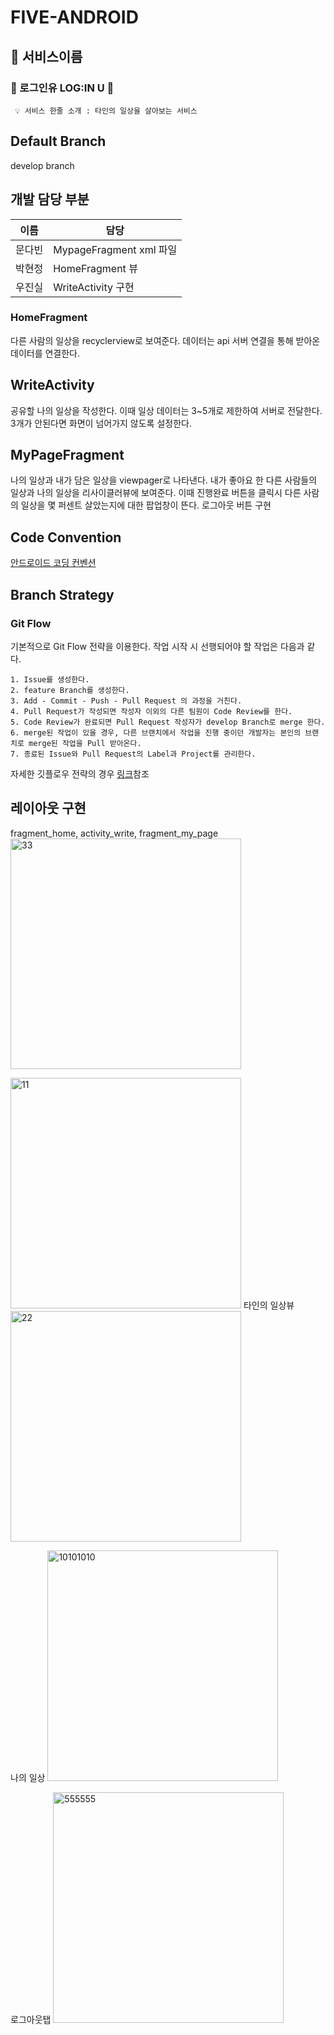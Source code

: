 # FIVE-ANDROID

## 💚 서비스이름

### 🔑 로그인유 LOG:IN U 🔑

```
 💡 서비스 한줄 소개 : 타인의 일상을 살아보는 서비스
```

## Default Branch

develop branch

## 개발 담당 부분

| 이름 | 담당|
| --- | --- |
| 문다빈 | MypageFragment xml 파일 | ViewApater 구현 | 리사이클러뷰 구현 | 서버연결 |
| 박현정 | HomeFragment 뷰 | Daily Adatper 구현 | 해야할 리스트 중첩 리사이클러뷰 구현 | Response data 생성| 서버 통신 연결|
| 우진실 | WriteActivity 구현 | 리스트 추가 구현 | 서버 통신 연결| 

### HomeFragment
다른 사람의 일상을 recyclerview로 보여준다. 데이터는 api 서버 연결을 통해 받아온 데이터를 연결한다.
## WriteActivity
공유할 나의 일상을 작성한다. 이때 일상 데이터는 3~5개로 제한하여 서버로 전달한다. 3개가 안된다면 화면이 넘어가지 않도록 설정한다.

## MyPageFragment
나의 일상과 내가 담은 일상을 viewpager로 나타낸다. 내가 좋아요 한 다른 사람들의 일상과 나의 일상을 리사이클러뷰에 보여준다.
이때 진행완료 버튼을 클릭시 다른 사람의 일상을 몇 퍼센트 살았는지에 대한 팝업창이 뜬다.
로그아웃 버튼 구현 


## Code Convention
[안드로이드 코딩 컨벤션](https://github.com/SOPKATHON-FIVE/FIVE-ANDROID/wiki/Android-Coding-Convention)

## Branch Strategy
### Git Flow

기본적으로 Git Flow 전략을 이용한다. 작업 시작 시 선행되어야 할 작업은 다음과 같다.

```
1. Issue를 생성한다.
2. feature Branch를 생성한다.
3. Add - Commit - Push - Pull Request 의 과정을 거친다.
4. Pull Request가 작성되면 작성자 이외의 다른 팀원이 Code Review를 한다.
5. Code Review가 완료되면 Pull Request 작성자가 develop Branch로 merge 한다.
6. merge된 작업이 있을 경우, 다른 브랜치에서 작업을 진행 중이던 개발자는 본인의 브랜치로 merge된 작업을 Pull 받아온다.
7. 종료된 Issue와 Pull Request의 Label과 Project를 관리한다.
```

자세한 깃플로우 전략의 경우 [링크](https://github.com/8-seconds/WIKI_FOR_8_SECONDS/blob/main/GitHub/GitFlowAraboza.md)참조
## 레이아웃 구현
fragment_home, activity_write, fragment_my_page
<HomeActivity>
 <img width="369" alt="33" src="https://user-images.githubusercontent.com/81394850/169671736-4da142c0-7d05-4d69-905e-8443dc720cfc.png">


<WriteActivity>
<img width="369" alt="11" src="https://user-images.githubusercontent.com/81394850/169670258-b5bef2aa-384e-4626-9c8b-3677bad526b4.png">

<MyPageFragment>
 타인의 일상뷰
 <img width="369" alt="22" src="https://user-images.githubusercontent.com/81394850/169670348-0ce64379-7342-4b2e-8b12-f734e06795fc.png">
 
 
 나의 일상
 <img width="369" alt="10101010" src="https://user-images.githubusercontent.com/81394850/169671948-df687664-3051-4af3-b498-f7dc9b159857.png">


 로그아웃탭
 <img width="369" alt="555555" src="https://user-images.githubusercontent.com/81394850/169671899-2b712db8-d3a5-4447-9d6d-6930cde9b724.png">


